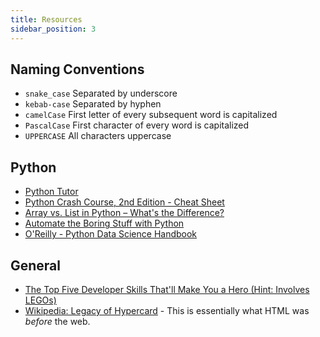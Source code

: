 ```yaml
---
title: Resources
sidebar_position: 3
---
```


## Naming Conventions

* `snake_case`
   Separated by underscore
* `kebab-case`
   Separated by hyphen
* `camelCase`
   First letter of every subsequent word is capitalized
* `PascalCase`
   First character of every word is capitalized
* `UPPERCASE`
   All characters uppercase

## Python

* [Python Tutor](http://pythontutor.com/)
* [Python Crash Course, 2nd Edition - Cheat Sheet](https://ehmatthes.github.io/pcc_2e/cheat_sheets/cheat_sheets/)
* [Array vs. List in Python – What's the Difference?](https://learnpython.com/blog/python-array-vs-list/)
* [Automate the Boring Stuff with Python](https://automatetheboringstuff.com/)
* [O'Reilly - Python Data Science Handbook](https://jakevdp.github.io/PythonDataScienceHandbook/)

## General

* [The Top Five Developer Skills That'll Make You a Hero (Hint: Involves LEGOs)](https://www.freecodecamp.org/news/the-hero-developer-who-knew-how-to-build-lego-bricks/)
* [Wikipedia: Legacy of Hypercard](https://en.m.wikipedia.org/wiki/HyperCard#Legacy) - This is essentially what HTML was _before_ the web.
